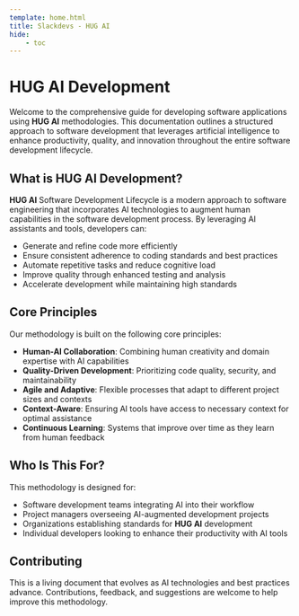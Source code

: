 ```yaml
---
template: home.html
title: Slackdevs - HUG AI
hide:
    - toc
---
```


# HUG AI Development

Welcome to the comprehensive guide for developing software applications using **HUG AI** methodologies. This documentation outlines a structured approach to software development that leverages artificial intelligence to enhance productivity, quality, and innovation throughout the entire software development lifecycle.

## What is **HUG AI** Development?

**HUG AI** Software Development Lifecycle is a modern approach to software engineering that incorporates AI technologies to augment human capabilities in the software development process. By leveraging AI assistants and tools, developers can:

- Generate and refine code more efficiently
- Ensure consistent adherence to coding standards and best practices
- Automate repetitive tasks and reduce cognitive load
- Improve quality through enhanced testing and analysis
- Accelerate development while maintaining high standards

## Core Principles

Our methodology is built on the following core principles:

- **Human-AI Collaboration**: Combining human creativity and domain expertise with AI capabilities
- **Quality-Driven Development**: Prioritizing code quality, security, and maintainability
- **Agile and Adaptive**: Flexible processes that adapt to different project sizes and contexts
- **Context-Aware**: Ensuring AI tools have access to necessary context for optimal assistance
- **Continuous Learning**: Systems that improve over time as they learn from human feedback

## Who Is This For?

This methodology is designed for:

- Software development teams integrating AI into their workflow
- Project managers overseeing AI-augmented development projects
- Organizations establishing standards for **HUG AI** development
- Individual developers looking to enhance their productivity with AI tools

## Contributing

This is a living document that evolves as AI technologies and best practices advance. Contributions, feedback, and suggestions are welcome to help improve this methodology.

